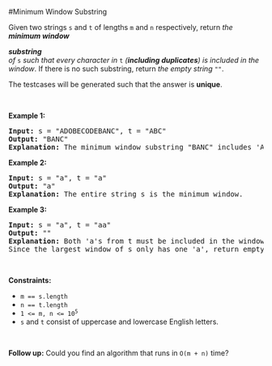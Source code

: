 #Minimum Window Substring
<p>Given two strings <code>s</code> and <code>t</code> of lengths <code>m</code> and <code>n</code> respectively, return <em>the <strong>minimum window</strong></em> <span class="cursor-pointer relative text-dark-blue-s text-sm" data-keyword="substring-nonempty"><div class="popover-wrapper inline-block" data-headlessui-state=""><div><div aria-expanded="false" data-headlessui-state="" id="headlessui-popover-button-:Ro3369j9l5t6:"><strong><em>substring</em></strong></div></div></div></span><em> of </em><code>s</code><em> such that every character in </em><code>t</code><em> (<strong>including duplicates</strong>) is included in the window</em>. If there is no such substring, return <em>the empty string </em><code>""</code>.</p>
<p>The testcases will be generated such that the answer is <strong>unique</strong>.</p>
<p> </p>
<p><strong class="example">Example 1:</strong></p>
<pre><strong>Input:</strong> s = "ADOBECODEBANC", t = "ABC"
<strong>Output:</strong> "BANC"
<strong>Explanation:</strong> The minimum window substring "BANC" includes 'A', 'B', and 'C' from string t.
</pre>
<p><strong class="example">Example 2:</strong></p>
<pre><strong>Input:</strong> s = "a", t = "a"
<strong>Output:</strong> "a"
<strong>Explanation:</strong> The entire string s is the minimum window.
</pre>
<p><strong class="example">Example 3:</strong></p>
<pre><strong>Input:</strong> s = "a", t = "aa"
<strong>Output:</strong> ""
<strong>Explanation:</strong> Both 'a's from t must be included in the window.
Since the largest window of s only has one 'a', return empty string.
</pre>
<p> </p>
<p><strong>Constraints:</strong></p>
<ul>
<li><code>m == s.length</code></li>
<li><code>n == t.length</code></li>
<li><code>1 &lt;= m, n &lt;= 10<sup>5</sup></code></li>
<li><code>s</code> and <code>t</code> consist of uppercase and lowercase English letters.</li>
</ul>
<p> </p>
<p><strong>Follow up:</strong> Could you find an algorithm that runs in <code>O(m + n)</code> time?</p>
